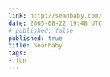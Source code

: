 ```yaml
---
link: http://seanbaby.com/
date: 2005-08-22 19:48 UTC
# published: false
published: true
title: Seanbaby
tags:
- fun
---
```



